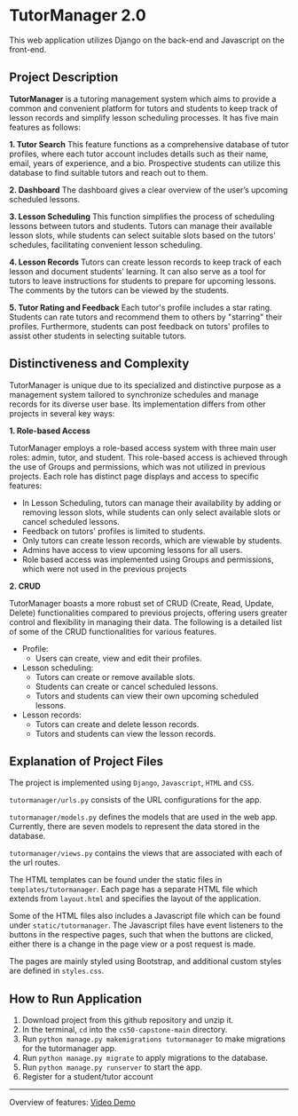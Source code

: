 # TutorManager 2.0
This web application utilizes Django on the back-end and Javascript on the front-end.

## Project Description
**TutorManager** is a tutoring management system which aims to provide a common and convenient platform for tutors and students to keep track of lesson records and simplify lesson scheduling processes. It has five main features as follows:

**1. Tutor Search**
This feature functions as a comprehensive database of tutor profiles, where each tutor account includes details such as their name, email, years of experience, and a bio. Prospective students can utilize this database to find suitable tutors and reach out to them.

**2.	Dashboard**
The dashboard gives a clear overview of the user’s upcoming scheduled lessons.

**3.	Lesson Scheduling**
This function simplifies the process of scheduling lessons between tutors and students. Tutors can manage their available lesson slots, while students can select suitable slots based on the tutors' schedules, facilitating convenient lesson scheduling.

**4.	Lesson Records**
Tutors can create lesson records to keep track of each lesson and document students’ learning. It can also serve as a tool for tutors to leave instructions for students to prepare for upcoming lessons. The comments by the tutors can be viewed by the students.

**5.	Tutor Rating and Feedback**
Each tutor's profile includes a star rating. Students can rate tutors and recommend them to others by "starring" their profiles. Furthermore, students can post feedback on tutors' profiles to assist other students in selecting suitable tutors.


## Distinctiveness and Complexity
TutorManager is unique due to its specialized and distinctive purpose as a management system tailored to synchronize schedules and manage records for its diverse user base. Its implementation differs from other projects in several key ways:

**1. Role-based Access**

TutorManager employs a role-based access system with three main user roles: admin, tutor, and student. This role-based access is achieved through the use of Groups and permissions, which was not utilized in previous projects. Each role has distinct page displays and access to specific features:

- In Lesson Scheduling, tutors can manage their availability by adding or removing lesson slots, while students can only select available slots or cancel scheduled lessons.
- Feedback on tutors' profiles is limited to students.
- Only tutors can create lesson records, which are viewable by students.
- Admins have access to view upcoming lessons for all users.
- Role based access was implemented using Groups and permissions, which were not used in the previous projects

**2. CRUD**

TutorManager boasts a more robust set of CRUD (Create, Read, Update, Delete) functionalities compared to previous projects, offering users greater control and flexibility in managing their data. The following is a detailed list of some of the CRUD functionalities for various features.

+ Profile:
  - Users can create, view and edit their profiles.    
+ Lesson scheduling:
  - Tutors can create or remove available slots.
  -	Students can create or cancel scheduled lessons.
  -	Tutors and students can view their own upcoming scheduled lessons.
+ Lesson records:
  - Tutors can create and delete lesson records.
  - Tutors and students can view the lesson records.

## Explanation of Project Files
The project is implemented using `Django`, `Javascript`, `HTML` and `CSS`.

`tutormanager/urls.py` consists of the URL configurations for the app.

`tutormanager/models.py` defines the models that are used in the web app. Currently, there are seven models to represent the data stored in the database. 

`tutormanager/views.py` contains the views that are associated with each of the url routes.

The HTML templates can be found under the static files in `templates/tutormanager`. Each page has a separate HTML file which extends from `layout.html` and specifies the layout of the application.

Some of the HTML files also includes a Javascript file which can be found under `static/tutormanager`. The Javascript files have event listeners to the buttons in the respective pages, such that when the buttons are clicked, either there is a change in the page view or a post request is made.

The pages are mainly styled using Bootstrap, and additional custom styles are defined in `styles.css`.

## How to Run Application
1.	Download project from this github repository and unzip it.
2.	In the terminal, `cd` into the `cs50-capstone-main` directory.
3.	Run `python manage.py makemigrations tutormanager` to make migrations for the tutormanager app.
4.	Run `python manage.py migrate` to apply migrations to the database.
5.	Run `python manage.py runserver` to start the app.
6.	Register for a student/tutor account

----
Overview of features: [Video Demo](https://youtu.be/_fq8m7gZAbU)


